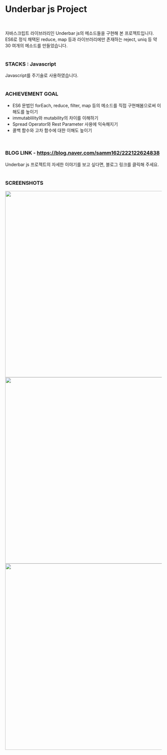 # Underbar js Project
<br>  
  
자바스크립트 라이브러리인 Underbar js의 메소드들을 구현해 본 프로젝트입니다.  
ES6로 정식 채택된 reduce, map 등과 라이브러리에만 존재하는 reject, uniq 등 약 30 여개의 메소드를 만들었습니다.
<br>
<br>
  
### STACKS : Javascript
  
Javascript를 주기술로 사용하였습니다.
<br>
<br>  
  
### ACHIEVEMENT GOAL
  
- ES6 문법인 forEach, reduce, filter, map 등의 메소드를 직접 구현해봄으로써 이해도를 높이기  
- immutablility와 mutability의 차이를 이해하기   
- Spread Operator와 Rest Parameter 사용에 익숙해지기  
- 콜백 함수와 고차 함수에 대한 이해도 높이기  
<br>

### BLOG LINK - https://blog.naver.com/samm162/222122624838
  
Underbar js 프로젝트의 자세한 이야기를 보고 싶다면, 블로그 링크를 클릭해 주세요. 
<br>
<br>

### SCREENSHOTS
  
<div>
<img src="https://user-images.githubusercontent.com/67185299/101259636-56134b00-376d-11eb-9081-4d730127b19f.png" width="600"></img>
<img src="https://user-images.githubusercontent.com/67185299/101259640-57447800-376d-11eb-8a7a-a7515bf383a9.png" width="600"></img>
<img src="https://user-images.githubusercontent.com/67185299/101259641-57dd0e80-376d-11eb-8f7f-7788a04ea334.png" width="600"></img>
</div>
  


